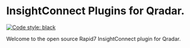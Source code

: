 # InsightConnect Plugins for Qradar.

[![Code style: black](https://img.shields.io/badge/code%20style-black-000000.svg)](https://github.com/psf/black)

Welcome to the open source Rapid7 InsightConnect plugin for Qradar.